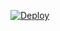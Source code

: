 [![Deploy](https://www.herokucdn.com/deploy/button.svg)](https://heroku.com/deploy?template=https://github.com/mathesond2/logger/tree/master)
